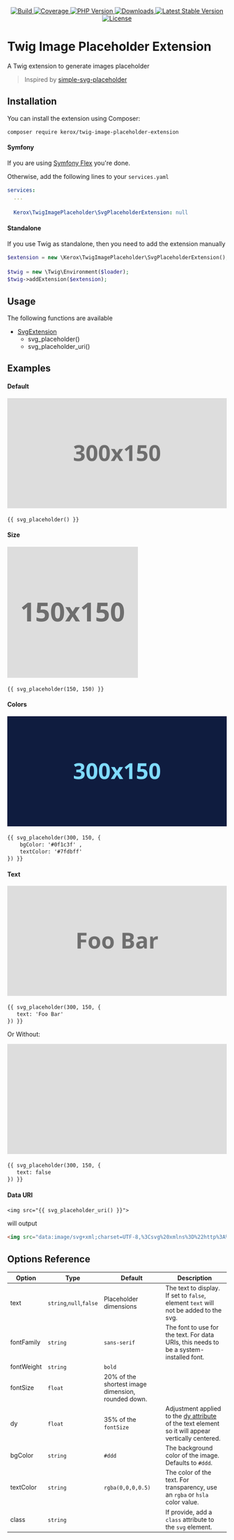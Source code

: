 <div align="center">
    <a href="https://github.com/ker0x/twig-image-placeholder-extension/actions" title="Build">
        <img src="https://img.shields.io/github/workflow/status/ker0x/twig-image-placeholder-extension/ci?style=for-the-badge" alt="Build">
    </a>
    <a href="https://codecov.io/gh/ker0x/twig-image-placeholder-extension/" title="Coverage">
        <img src="https://img.shields.io/codecov/c/gh/ker0x/twig-image-placeholder-extension?style=for-the-badge" alt="Coverage">
    </a>
    <a href="https://php.net" title="PHP Version">
        <img src="https://img.shields.io/badge/php-%3E%3D%208.1-8892BF.svg?style=for-the-badge" alt="PHP Version">
    </a>
    <a href="https://packagist.org/packages/kerox/twig-image-placeholder-extension" title="Downloads">
        <img src="https://img.shields.io/packagist/dt/kerox/twig-image-placeholder-extension.svg?style=for-the-badge" alt="Downloads">
    </a>
    <a href="https://packagist.org/packages/kerox/twig-image-placeholder-extension" title="Latest Stable Version">
        <img src="https://img.shields.io/packagist/v/kerox/twig-image-placeholder-extension.svg?style=for-the-badge" alt="Latest Stable Version">
    </a>
    <a href="https://packagist.org/packages/kerox/twig-image-placeholder-extension" title="License">
        <img src="https://img.shields.io/packagist/l/kerox/twig-image-placeholder-extension.svg?style=for-the-badge" alt="License">
    </a>
</div>

# Twig Image Placeholder Extension

A Twig extension to generate images placeholder

> Inspired by [simple-svg-placeholder](https://github.com/cloudfour/simple-svg-placeholder)

## Installation

You can install the extension using Composer:

```
composer require kerox/twig-image-placeholder-extension
```

#### Symfony

If you are using [Symfony Flex](https://flex.symfony.com/) you're done.

Otherwise, add the following lines to your `services.yaml`

```yaml
services:
  ...

  Kerox\TwigImagePlaceholder\SvgPlaceholderExtension: null
```

#### Standalone

If you use Twig as standalone, then you need to add the extension manually

```php
$extension = new \Kerox\TwigImagePlaceholder\SvgPlaceholderExtension();

$twig = new \Twig\Environment($loader);
$twig->addExtension($extension);
```

## Usage

The following functions are available

* [SvgExtension](./src/SvgPlaceholderExtension.php)
    * svg_placeholder()
    * svg_placeholder_uri()

## Examples

#### Default

![](./examples/default.svg?sanitize=true)

```twig
{{ svg_placeholder() }}
```

#### Size

![](./examples/size.svg?sanitize=true)

```twig
{{ svg_placeholder(150, 150) }}
```

#### Colors

![](./examples/colors.svg?sanitize=true)

```twig
{{ svg_placeholder(300, 150, {
    bgColor: '#0f1c3f' , 
    textColor: '#7fdbff'
}) }}
```

#### Text

![](./examples/text.svg?sanitize=true)

```twig
{{ svg_placeholder(300, 150, {
   text: 'Foo Bar'
}) }}
```

Or Without:

![](./examples/notext.svg?sanitize=true)

```twig
{{ svg_placeholder(300, 150, {
   text: false
}) }}
```

#### Data URI

```twig
<img src="{{ svg_placeholder_uri() }}">
```

will output

```html
<img src="data:image/svg+xml;charset=UTF-8,%3Csvg%20xmlns%3D%22http%3A%2F%2Fwww.w3.org%2F2000%2Fsvg%22%20width%3D%22300%22%20height%3D%22150%22%20viewBox%3D%220%200%20300%20150%22%3E%3Crect%20fill%3D%22%23ddd%22%20width%3D%22300%22%20height%3D%22150%22%3E%3C%2Frect%3E%3Ctext%20fill%3D%22rgba%280%2C0%2C0%2C0.5%29%22%20font-family%3D%22sans-serif%22%20font-size%3D%2230%22%20font-weight%3D%22bold%22%20dy%3D%2210.5%22%20x%3D%2250%25%22%20y%3D%2250%25%22%20text-anchor%3D%22middle%22%3E300x150%3C%2Ftext%3E%3C%2Fsvg%3E">
```

## Options Reference

| Option     | Type                    | Default                                            | Description |
| ---------- | ----------------------- | -------------------------------------------------- | ----------- |
| text       | `string`,`null`,`false` | Placeholder dimensions                             | The text to display. If set to `false`, element `text` will not be added to the svg.  |
| fontFamily | `string`                | `sans-serif`                                       | The font to use for the text. For data URIs, this needs to be a system-installed font. |
| fontWeight | `string`                | `bold`                                             | |
| fontSize   | `float`                 | 20% of the shortest image dimension, rounded down. | |
| dy         | `float`                 | 35% of the `fontSize`                              | Adjustment applied to the [dy attribute](https://developer.mozilla.org/en-US/docs/Web/SVG/Attribute/dy) of the text element so it will appear vertically centered. |
| bgColor    | `string`                | `#ddd`                                             | The background color of the image. Defaults to `#ddd`. |
| textColor  | `string`                | `rgba(0,0,0,0.5)`                                  | The color of the text. For transparency, use an `rgba` or `hsla` color value. |
| class      | `string`                |                                                    | If provide, add a `class` attribute to the `svg` element.
